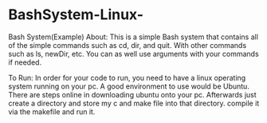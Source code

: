 # BashSystem-Linux-
Bash System(Example)
About: This is a simple Bash system that contains all of the simple commands such as cd, dir, and quit. With other commands such as ls, newDir, etc.
You can as well use arguments with your commands if needed.

To Run: In order for your code to run, you need to have a linux operating system running on your pc. A good environment to use would be Ubuntu.
There are steps online in downloading ubuntu onto your pc. Afterwards just create a directory and store my c and make file into that directory. 
compile it via the makefile and run it.
